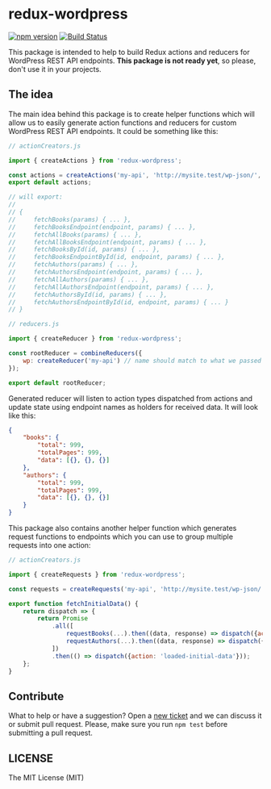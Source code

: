 # redux-wordpress

[![npm version](https://badge.fury.io/js/redux-wordpress.svg)](https://badge.fury.io/js/redux-wordpress) [![Build Status](https://travis-ci.org/eugene-manuilov/redux-wordpress.svg?branch=master)](https://travis-ci.org/eugene-manuilov/redux-wordpress)

This package is intended to help to build Redux actions and reducers for WordPress REST API endpoints. **This package is not ready yet**, so please, don't use it in your projects.

## The idea

The main idea behind this package is to create helper functions which will allow us to easily generate action functions and reducers for custom WordPress REST API endpoints. It could be something like this:

```js
// actionCreators.js

import { createActions } from 'redux-wordpress';

const actions = createActions('my-api', 'http://mysite.test/wp-json/', ['books', 'authors']);
export default actions;

// will export:
//
// {
//     fetchBooks(params) { ... },
//     fetchBooksEndpoint(endpoint, params) { ... },
//     fetchAllBooks(params) { ... },
//     fetchAllBooksEndpoint(endpoint, params) { ... },
//     fetchBooksById(id, params) { ... },
//     fetchBooksEndpointById(id, endpoint, params) { ... },
//     fetchAuthors(params) { ... },
//     fetchAuthorsEndpoint(endpoint, params) { ... },
//     fetchAllAuthors(params) { ... },
//     fetchAllAuthorsEndpoint(endpoint, params) { ... },
//     fetchAuthorsById(id, params) { ... },
//     fetchAuthorsEndpointById(id, endpoint, params) { ... }
// }
```

```js
// reducers.js

import { createReducer } from 'redux-wordpress';

const rootReducer = combineReducers({
    wp: createReducer('my-api') // name should match to what we passed to "createActions" function
});

export default rootReducer;
```

Generated reducer will listen to action types dispatched from actions and update state using endpoint names as holders for received data. It will look like this:

```json
{
    "books": {
        "total": 999,
        "totalPages": 999,
        "data": [{}, {}, {}]
    },
    "authors": {
        "total": 999,
        "totalPages": 999,
        "data": [{}, {}, {}]
    }
}
```

This package also contains another helper function which generates request functions to endpoints which you can use to group multiple requests into one action:

```js
// actionCreators.js

import { createRequests } from 'redux-wordpress';

const requests = createRequests('my-api', 'http://mysite.test/wp-json/', ['books', 'authors']);

export function fetchInitialData() {
    return dispatch => {
        return Promise
            .all([
                requestBooks(...).then((data, response) => dispatch({action: 'books', data})),
                requestAuthors(...).then((data, response) => dispatch({action: 'authors', data}))
            ])
            .then(() => dispatch({action: 'loaded-initial-data'}));
    };
}
```

## Contribute

What to help or have a suggestion? Open a [new ticket](https://github.com/eugene-manuilov/redux-wordpress/issues/new) and we can discuss it or submit pull request. Please, make sure you run `npm test` before submitting a pull request.

## LICENSE

The MIT License (MIT)